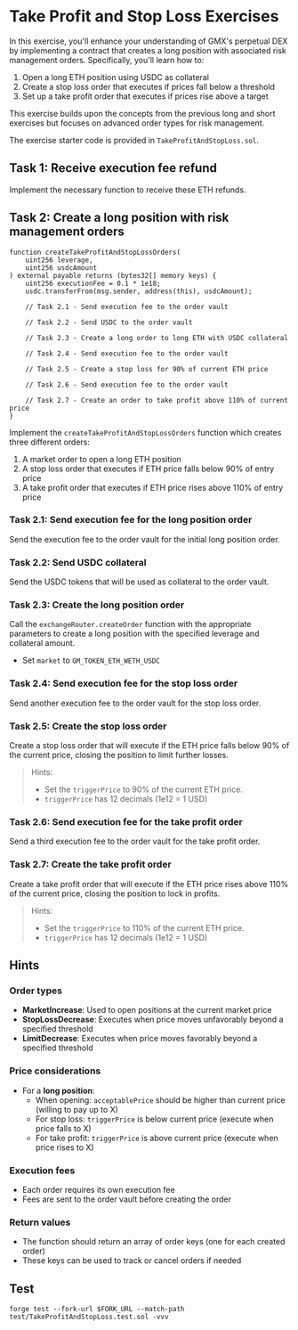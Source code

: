 # Take Profit and Stop Loss Exercises

In this exercise, you'll enhance your understanding of GMX's perpetual DEX by implementing a contract that creates a long position with associated risk management orders. Specifically, you'll learn how to:

1. Open a long ETH position using USDC as collateral
2. Create a stop loss order that executes if prices fall below a threshold
3. Set up a take profit order that executes if prices rise above a target

This exercise builds upon the concepts from the previous long and short exercises but focuses on advanced order types for risk management.

The exercise starter code is provided in `TakeProfitAndStopLoss.sol`.

## Task 1: Receive execution fee refund

Implement the necessary function to receive these ETH refunds.

## Task 2: Create a long position with risk management orders

```solidity
function createTakeProfitAndStopLossOrders(
    uint256 leverage,
    uint256 usdcAmount
) external payable returns (bytes32[] memory keys) {
    uint256 executionFee = 0.1 * 1e18;
    usdc.transferFrom(msg.sender, address(this), usdcAmount);

    // Task 2.1 - Send execution fee to the order vault

    // Task 2.2 - Send USDC to the order vault

    // Task 2.3 - Create a long order to long ETH with USDC collateral

    // Task 2.4 - Send execution fee to the order vault

    // Task 2.5 - Create a stop loss for 90% of current ETH price

    // Task 2.6 - Send execution fee to the order vault

    // Task 2.7 - Create an order to take profit above 110% of current price
}
```

Implement the `createTakeProfitAndStopLossOrders` function which creates three different orders:

1. A market order to open a long ETH position
2. A stop loss order that executes if ETH price falls below 90% of entry price
3. A take profit order that executes if ETH price rises above 110% of entry price

### Task 2.1: Send execution fee for the long position order

Send the execution fee to the order vault for the initial long position order.

### Task 2.2: Send USDC collateral

Send the USDC tokens that will be used as collateral to the order vault.

### Task 2.3: Create the long position order

Call the `exchangeRouter.createOrder` function with the appropriate parameters to create a long position with the specified leverage and collateral amount.

- Set `market` to `GM_TOKEN_ETH_WETH_USDC`

### Task 2.4: Send execution fee for the stop loss order

Send another execution fee to the order vault for the stop loss order.

### Task 2.5: Create the stop loss order

Create a stop loss order that will execute if the ETH price falls below 90% of the current price, closing the position to limit further losses.

> Hints:
>
> - Set the `triggerPrice` to 90% of the current ETH price.
> - `triggerPrice` has 12 decimals (1e12 = 1 USD)

### Task 2.6: Send execution fee for the take profit order

Send a third execution fee to the order vault for the take profit order.

### Task 2.7: Create the take profit order

Create a take profit order that will execute if the ETH price rises above 110% of the current price, closing the position to lock in profits.

> Hints:
>
> - Set the `triggerPrice` to 110% of the current ETH price.
> - `triggerPrice` has 12 decimals (1e12 = 1 USD)

## Hints

### Order types

- **MarketIncrease**: Used to open positions at the current market price
- **StopLossDecrease**: Executes when price moves unfavorably beyond a specified threshold
- **LimitDecrease**: Executes when price moves favorably beyond a specified threshold

### Price considerations

- For a **long position**:
  - When opening: `acceptablePrice` should be higher than current price (willing to pay up to X)
  - For stop loss: `triggerPrice` is below current price (execute when price falls to X)
  - For take profit: `triggerPrice` is above current price (execute when price rises to X)

### Execution fees

- Each order requires its own execution fee
- Fees are sent to the order vault before creating the order

### Return values

- The function should return an array of order keys (one for each created order)
- These keys can be used to track or cancel orders if needed

## Test

```shell
forge test --fork-url $FORK_URL --match-path test/TakeProfitAndStopLoss.test.sol -vvv
```
